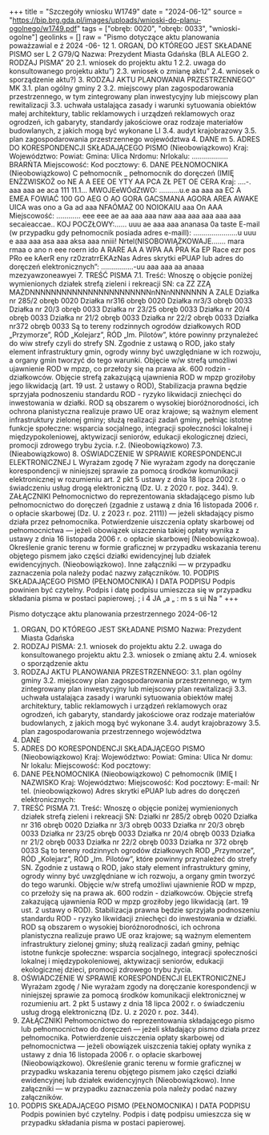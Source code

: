 +++
title = "Szczegóły wniosku W1749"
date = "2024-06-12"
source = "https://bip.brg.gda.pl/images/uploads/wnioski-do-planu-ogolnego/w1749.pdf"
tags = ["obręb: 0020", "obręb: 0033", "wnioski-ogolne"]
geolinks = []
raw = "Pismo dotyczące aktu planowania poważzawial e ź 2024 -06- 12 1. ORGAN, DO KTÓREGO JEST SKŁADANE PISMO  ser L 2 G79/Q Nazwa: Prezydent Miasta Gdańska (BLA ALEGO 2. RODZAJ PISMA” 20 2.1. wniosek do projektu aktu 1 2.2. uwaga do konsultowanego projektu aktu”)  2.3. wniosek o zmianę aktu”  2.4. wniosek o sporządzenie aktu?) 3. RODZAJ AKTU PLANOWANIA PRZESTRZENNEGO” MK 3.1. plan ogólny gminy 2 3.2. miejscowy plan zagospodarowania przestrzennego, w tym zintegrowany plan inwestycyjny lub miejscowy plan rewitalizacji  3.3. uchwała ustalająca zasady i warunki sytuowania obiektów małej architektury, tablic reklamowych i urządzeń reklamowych oraz ogrodzeń, ich gabaryty, standardy jakościowe oraz rodzaje materiałów budowlanych, z jakich mogą być wykonane LI 3.4. audyt krajobrazowy  3.5. plan zagospodarowania przestrzennego województwa 4. DANE m 5. ADRES DO KORESPONDENCJI SKŁADAJĄCEGO PISMO (Nieobowiązkowo) Kraj: Województwo: Powiat: Gmina: Ulica Nrdomu: Nrlokalu: .................. BRARŃTA Miejscowość: Kod pocztowy: 6. DANE PEŁNOMOCNIKA (Nieobowiązkowo) C pełnomocnik _ pełnomocnik do doręczeń (IMIĘ ENŻZWISKOŻ oo NE A A EEE OE YTY AA PCA ZŁ PET OE CERA Kraj: ....-. aaa aaa ae aca 111 11.1... MWOJEeWÓdZtWO: ..........u.e aa aaa aa EC A EMEA FOWIAĆ 100 GO AEG O AO GORA GACSMANA AGORA AREA AWAKE UICA was ono a Ga ad aaa NFAÓMAŻ 00 NOIOKAIU aaa On AAA Miejscowość: ............ eee eee ae aa aaa aaa naw aaa aaa aaa aaa aaa secaieaccae.. KOJ POCZŁOWY:...... uuu ae aaa aaa ananasa 0a taste E-mail (w przypadku gdy pełnomocnik posiada adres e-maill): ......................u uuu e aaa aaa asa aaa aksa aaa nniii! Nrtel(NISOBOWIĄŻKOWAJE....... mara rmaa o ano n eee roern ido A RARE AA A WPA AA PRA Ka EP Race ezr pos PRo ee kAerR eny rz0zratrrEKAzNas Adres skrytki ePUAP lub adres do doręczeń elektronicznych”: ................-uu aaa aaa aa anaaa mzezyawzoneawyei 7. TREŚĆ PISMA 7.1. Treść: Wnoszę o objęcie poniżej wymienionych działek strefą zieleni i rekreacji SN: ca ZZ ZZĄ MAŻDNNNNNNNNNNNNNNNNNNNNNNNnNNnNNNNNNN A ZALE Działka nr 285/2 obręb 0020 Działka nr316 obręb 0020 Działka nr3/3 obręb 0033 Działka nr 20/3 obręb 0033 Działka nr 23/25 obręb 0033 Działka nr 20/4 obręb 0033 Działka nr 21/2 obręb 0033 Działka nr 22/2 obręb 0033 Działka nr372 obręb 0033 Są to tereny rodzinnych ogrodów działkowych ROD „Przymorze”, RÓD „Kolejarz”, RÓD „Im. Pilotów”, które powinny przynależeć do wiw strefy czyli do strefy SN. Zgodnie z ustawą o ROD, jako stały element infrastruktury gmin, ogrody winny być uwzględniane w ich rozwoju, a organy gmin tworzyć do tego warunki. Objęcie w/w strefą umożliwi ujawnienie ROD w mpzp, co przełoży się na prawa ak. 600 rodzin - działkowców. Objęcie strefą zakazującą ujawnienia ROD w mpzp groziłoby jego likwidacją (art. 19 ust. 2 ustawy o ROD), Stabilizacja prawna będzie sprzyjała podnoszeniu standardu ROD - ryzyko likwidacji zniechęci do inwestowania w działki. ROD są obszarem o wysokiej bioróżnorodności, ich ochrona planistyczna realizuje prawo UE oraz krajowe; są ważnym element infrastruktury zielonej gminy; służą realizacji zadań gminy, pełniąc istotne funkcje społeczne: wsparcia socjalnego, integracji społeczności lokalnej i międzypokoleniowej, aktywizacji seniorów, edukacji ekologicznej dzieci, promocji zdrowego trybu życia. r.2. (Nieobowiązkowo) 7.3. (Nieabowiązkowo) 8. OŚWIADCZENIE W SPRAWIE KORESPONDENCJI ELEKTRONICZNEJ L Wyrażam zgodę 7 Nie wyrażam zgody na doręczanie korespondencji w niniejszej sprawie za pomocą środków komunikacji elektronicznej w rozumieniu art. 2 pkt 5 ustawy z dnia 18 lipca 2002 r. o świadczeniu usług drogą elektroniczną (Dz. U. z 2020 r. poz. 344). 9. ZAŁĄCZNIKI Pełnomocnictwo do reprezentowania składającego pismo lub pełnomocnictwo do doręczeń (zgadnie z ustawą z dnia 16 listopada 2006 r. o opłacie skarbowej (Dz. U. z 2023 r. poz. 2111)) — jeżeli składający pismo działa przez pełnomocnika. Potwierdzenie uiszczenia opłaty skarbowej od pełnomocnictwa — jeżeli obowiązek uiszczenia takiej opłaty wynika z ustawy z dnia 16 listopada 2006 r. o opłacie skarbowej  (Nieobowiązkowoa). Określenie granic terenu w formie graficznej w przypadku wskazania terenu objętego pismem jako części działki ewidencyjnej lub działek ewidencyjnych. (Nieobowiązkowo). Inne załączniki — w przypadku zaznaczenia pola należy podać nazwy załączników. 10. PODPIS SKŁADAJĄCEGO PISMO (PEŁNOMOCNIKA) I DATA PODPISU Podpis powinien być czytelny. Podpis i datę podpisu umieszcza się w przypadku składania pisma w postaci papierowej. ; i 4 JA „a „ : m s s ui Na "
+++

Pismo dotyczące aktu planowania przestrzennego
2024-06-12
1. ORGAN, DO KTÓREGO JEST SKŁADANE PISMO
Nazwa: Prezydent Miasta Gdańska
2. RODZAJ PISMA:
2.1. wniosek do projektu aktu
2.2. uwaga do konsultowanego projektu aktu
2.3. wniosek o zmianę aktu
2.4. wniosek o sporządzenie aktu
3. RODZAJ AKTU PLANOWANIA PRZESTRZENNEGO:
3.1. plan ogólny gminy
3.2. miejscowy plan zagospodarowania przestrzennego, w tym zintegrowany plan inwestycyjny lub miejscowy plan rewitalizacji
3.3. uchwała ustalająca zasady i warunki sytuowania obiektów małej architektury, tablic reklamowych i urządzeń reklamowych oraz ogrodzeń, ich gabaryty, standardy jakościowe oraz rodzaje materiałów budowlanych, z jakich mogą być wykonane
3.4. audyt krajobrazowy
3.5. plan zagospodarowania przestrzennego województwa
4. DANE
5. ADRES DO KORESPONDENCJI SKŁADAJĄCEGO PISMO
(Nieobowiązkowo)
Kraj:
Województwo:
Powiat:
Gmina:
Ulica Nr domu: Nr lokalu: 
Miejscowość:
Kod pocztowy:
6. DANE PEŁNOMOCNIKA
(Nieobowiązkowo)
C pełnomocnik
(IMIĘ I NAZWISKO 
Kraj:
Województwo:
Miejscowość:
Kod pocztowy:
E-mail:
Nr tel. (nieobowiązkowo)
Adres skrytki ePUAP lub adres do doręczeń elektronicznych:
7. TREŚĆ PISMA
7.1. Treść: Wnoszę o objęcie poniżej wymienionych działek strefą zieleni i rekreacji SN:
Działki nr 285/2 obręb 0020
Działka nr 316 obręb 0020
Działka nr 3/3 obręb 0033
Działka nr 20/3 obręb 0033
Działka nr 23/25 obręb 0033
Działka nr 20/4 obręb 0033
Działka nr 21/2 obręb 0033
Działka nr 22/2 obręb 0033
Działka nr 372 obręb 0033
Są to tereny rodzinnych ogrodów działkowych ROD „Przymorze”, RÓD „Kolejarz”, RÓD „Im. Pilotów”, które powinny przynależeć do strefy SN. Zgodnie z ustawą o ROD, jako stały element infrastruktury gminy, ogrody winny być uwzględniane w ich rozwoju, a organy gmin tworzyć do tego warunki. Objęcie w/w strefą umożliwi ujawnienie ROD w mpzp, co przełoży się na prawa ak. 600 rodzin - działkowców. Objęcie strefą zakazującą ujawnienia ROD w mpzp groziłoby jego likwidacją (art. 19 ust. 2 ustawy o ROD). Stabilizacja prawna będzie sprzyjała podnoszeniu standardu ROD - ryzyko likwidacji zniechęci do inwestowania w działki. ROD są obszarem o wysokiej bioróżnorodności, ich ochrona planistyczna realizuje prawo UE oraz krajowe; są ważnym elementem infrastruktury zielonej gminy; służą realizacji zadań gminy, pełniąc istotne funkcje społeczne: wsparcia socjalnego, integracji społeczności lokalnej i międzypokoleniowej, aktywizacji seniorów, edukacji ekologicznej dzieci, promocji zdrowego trybu życia.
8. OŚWIADCZENIE W SPRAWIE KORESPONDENCJI ELEKTRONICZNEJ
Wyrażam zgodę / Nie wyrażam zgody na doręczanie korespondencji w niniejszej sprawie za pomocą środków komunikacji elektronicznej w rozumieniu art. 2 pkt 5 ustawy z dnia 18 lipca 2002 r. o świadczeniu usług drogą elektroniczną (Dz. U. z 2020 r. poz. 344).
9. ZAŁĄCZNIKI
Pełnomocnictwo do reprezentowania składającego pismo lub pełnomocnictwo do doręczeń — jeżeli składający pismo działa przez pełnomocnika.
Potwierdzenie uiszczenia opłaty skarbowej od pełnomocnictwa — jeżeli obowiązek uiszczenia takiej opłaty wynika z ustawy z dnia 16 listopada 2006 r. o opłacie skarbowej (Nieobowiązkowo).
Określenie granic terenu w formie graficznej w przypadku wskazania terenu objętego pismem jako części działki ewidencyjnej lub działek ewidencyjnych (Nieobowiązkowo).
Inne załączniki — w przypadku zaznaczenia pola należy podać nazwy załączników.
10. PODPIS SKŁADAJĄCEGO PISMO (PEŁNOMOCNIKA) I DATA PODPISU
Podpis powinien być czytelny. Podpis i datę podpisu umieszcza się w przypadku składania pisma w postaci papierowej.


